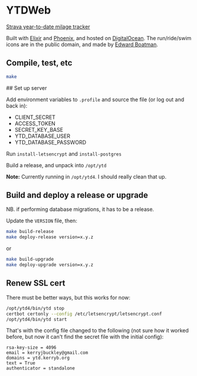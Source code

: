 # YTDWeb

[Strava year-to-date milage tracker](https://ytd.kerryb.org)

Built with [Elixir](https://elixir-lang.org/) and
[Phoenix](http://phoenixframework.org/), and hosted on
[DigitalOcean](https://www.digitalocean.com/). The run/ride/swim icons are
in the public domain, and made by [Edward
Boatman](https://thenounproject.com/edward/collection/national-park-service/).

## Compile, test, etc

```bash
make
```

## Set up server

Add environment variables to `.profile` and source the file (or log out and
back in): 

  * CLIENT_SECRET
  * ACCESS_TOKEN
  * SECRET_KEY_BASE
  * YTD_DATABASE_USER
  * YTD_DATABASE_PASSWORD

Run `install-letsencrypt` and `install-postgres`

Build a release, and unpack into `/opt/ytd`

**Note:** Currently running in `/opt/ytd4`. I should really clean that up.

## Build and deploy a release or upgrade

NB. if performing database migrations, it has to be a release.

Update the `VERSION` file, then:

```bash
make build-release
make deploy-release version=x.y.z
```

or

```bash
make build-upgrade
make deploy-upgrade version=x.y.z
```

## Renew SSL cert

There must be better ways, but this works for now:

```bash
/opt/ytd4/bin/ytd stop
certbot certonly --config /etc/letsencrypt/letsencrypt.conf
/opt/ytd4/bin/ytd start
```

That's with the config file changed to the following (not sure how it worked
before, but now it can't find the secret file with the initial config):

```
rsa-key-size = 4096
email = kerryjbuckley@gmail.com
domains = ytd.kerryb.org
text = True
authenticator = standalone
```
